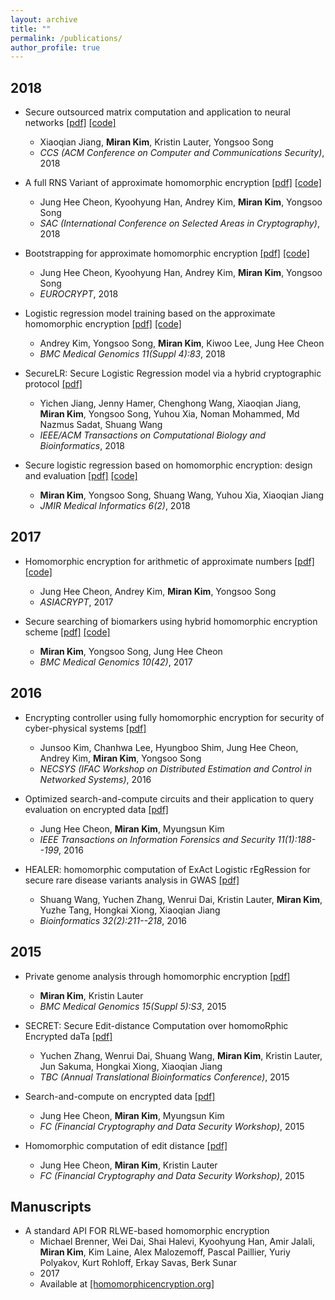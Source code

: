```yaml
---
layout: archive
title: ""
permalink: /publications/
author_profile: true
---
```


## 2018
  * Secure outsourced matrix computation and application to neural networks [[pdf]](https://k-miran.github.io/files/2018_HEMat_CCS.pdf) [[code]](https://github.com/K-miran/HEMat)
      * Xiaoqian Jiang, **Miran Kim**, Kristin Lauter, Yongsoo Song
      * _CCS (ACM Conference on Computer and Communications Security)_, 2018
   
  * A full RNS Variant of approximate homomorphic encryption [[pdf]](https://k-miran.github.io/files/2018_RNS_SAC.pdf) [[code]](https://github.com/HanKyoohyung/FullRNS-HEAAN)
      * Jung Hee Cheon, Kyoohyung Han, Andrey Kim, **Miran Kim**, Yongsoo Song
      * _SAC (International Conference on Selected Areas in Cryptography)_, 2018

  * Bootstrapping for approximate homomorphic encryption [[pdf]](https://k-miran.github.io/files/2018_BTS_Euro.pdf) [[code]](https://github.com/kimandrik/HEAANBOOT)
      * Jung Hee Cheon, Kyoohyung Han, Andrey Kim, **Miran Kim**, Yongsoo Song
      * _EUROCRYPT_, 2018
 
  * Logistic regression model training based on the approximate homomorphic encryption [[pdf]](https://k-miran.github.io/files/2018_BMC_idash17.pdf) [[code]](https://github.com/kimandrik/IDASH2017)
      * Andrey Kim, Yongsoo Song, **Miran Kim**, Kiwoo Lee, Jung Hee Cheon
      * _BMC Medical Genomics 11(Suppl 4):83_, 2018
  
  * SecureLR: Secure Logistic Regression model via a hybrid cryptographic protocol [[pdf]](https://k-miran.github.io/files/2018_sgx_IEEE.pdf)
      * Yichen Jiang, Jenny Hamer, Chenghong Wang, Xiaoqian Jiang, **Miran Kim**, Yongsoo Song, Yuhou Xia, Noman Mohammed, Md Nazmus Sadat, Shuang Wang
      * _IEEE/ACM Transactions on Computational Biology and Bioinformatics_, 2018
      
 * Secure logistic regression based on homomorphic encryption: design and evaluation [[pdf]](https://k-miran.github.io/files/2018_HELR_JMIR.pdf) [[code]](https://github.com/K-miran/HELR)
      * **Miran Kim**, Yongsoo Song, Shuang Wang, Yuhou Xia, Xiaoqian Jiang
      * _JMIR Medical Informatics 6(2)_, 2018

## 2017
  * Homomorphic encryption for arithmetic of approximate numbers [[pdf]](https://k-miran.github.io/files/2017_HEAAN_Asia.pdf) [[code]](https://github.com/snucrypto/HEAAN)
      * Jung Hee Cheon, Andrey Kim, **Miran Kim**, Yongsoo Song
      * _ASIACRYPT_, 2017 
  
   * Secure searching of biomarkers using hybrid homomorphic encryption scheme [[pdf]](https://k-miran.github.io/files/2017_BMC_idash16.pdf) [[code]](https://github.com/K-miran/HybridHE)
      * **Miran Kim**, Yongsoo Song, Jung Hee Cheon
      * _BMC Medical Genomics 10(42)_, 2017
      
## 2016
  * Encrypting controller using fully homomorphic encryption for security of cyber-physical systems [[pdf]](https://k-miran.github.io/files/2016_necsys.pdf)
      * Junsoo Kim, Chanhwa Lee, Hyungboo Shim, Jung Hee Cheon, Andrey Kim, **Miran Kim**, Yongsoo Song
      * _NECSYS (IFAC Workshop on Distributed Estimation and Control in Networked Systems)_, 2016
      
  * Optimized search-and-compute circuits and their application to query evaluation on encrypted data [[pdf]](https://k-miran.github.io/files/2016_PSnC_IFTS.pdf)
      * Jung Hee Cheon, **Miran Kim**, Myungsun Kim
      * _IEEE Transactions on Information Forensics and Security 11(1):188--199_, 2016
  
   * HEALER: homomorphic computation of ExAct Logistic rEgRession for secure rare disease variants analysis in GWAS [[pdf]](https://k-miran.github.io/files/2015_HEALER_Bioinformatics.pdf)
      * Shuang Wang, Yuchen Zhang, Wenrui Dai, Kristin Lauter, **Miran Kim**, Yuzhe Tang, Hongkai Xiong, Xiaoqian Jiang
      * _Bioinformatics 32(2):211--218_, 2016
      
## 2015   

  * Private genome analysis through homomorphic encryption [[pdf]](https://k-miran.github.io/files/2015_BMC_idash15.pdf)
      * **Miran Kim**, Kristin Lauter
      * _BMC Medical Genomics 15(Suppl 5):S3_, 2015
      
   * SECRET: Secure Edit-distance Computation over homomoRphic Encrypted daTa [[pdf]](https://k-miran.github.io/files/2015_EditDist_BCB.pdf)
      * Yuchen Zhang, Wenrui Dai, Shuang Wang, **Miran Kim**, Kristin Lauter, Jun Sakuma, Hongkai Xiong, Xiaoqian Jiang
      * _TBC (Annual Translational Bioinformatics Conference)_, 2015
      
   * Search-and-compute on encrypted data [[pdf]](https://k-miran.github.io/files/2015_PSnC_WAHC.pdf)
      * Jung Hee Cheon, **Miran Kim**, Myungsun Kim
      * _FC (Financial Cryptography and Data Security Workshop)_, 2015
       
  * Homomorphic computation of edit distance [[pdf]](https://k-miran.github.io/files/2015_EditDist_WAHC.pdf)
      * Jung Hee Cheon, **Miran Kim**, Kristin Lauter
      * _FC (Financial Cryptography and Data Security Workshop)_, 2015    
      
## Manuscripts
  *  A standard API FOR RLWE-based homomorphic encryption
      * Michael Brenner, Wei Dai, Shai Halevi, Kyoohyung Han, Amir Jalali, **Miran Kim**, Kim Laine, Alex Malozemoff, Pascal Paillier, Yuriy Polyakov, Kurt Rohloff, Erkay Savas, Berk Sunar
      * 2017
      * Available at [[homomorphicencryption.org]](http://homomorphicencryption.org)

